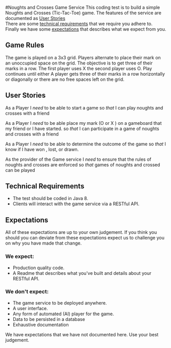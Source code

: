 #Noughts and Crosses Game Service
This coding test is to build a simple Noughts and Crosses (Tic-Tac-Toe) game.
The features of the service are documented as [User Stories]  
There are some [technical requirements] that we require you adhere to. Finally we have 
some [expectations] that describes what we expect from you.

## Game Rules 
The game is played on a 3x3 grid.
Players alternate to place their mark on an unoccupied space on the grid.
The objective is to get three of their marks in a row.
 The first player uses X the second player uses O. 
 Play continues until either
	 A player gets three of their marks in a row horizontally or diagonally
or
	there are no free spaces left on the grid.
	


## User Stories 

As a Player 
I *need* to be able to start a game
so *that* I can play noughts and crosses with a friend

As a Player
I *need* to be able place my mark (O or X ) on a gameboard
that my friend or I have started.
so *that*  I can participate in a game of noughts and crosses with a friend

As a Player
I *need* to be able to determine the outcome of the game
so *that* I know if I have won , lost, or drawn.

As the provider of the Game service
I *need* to ensure that the rules of noughts and crosses are enforced
so *that*  games of noughts and crossed can be played



## Technical Requirements

- The test should be coded in Java 8.
- Clients will interact with the game service via a RESTful API.

## Expectations
All of these expectations are up to your own judgement. If you think you should you can deviate from these expectations expect us to  challenge you on why you have made that change.

### We expect:
- Production quality code.
- A Readme that describes what you've built  and details about your RESTful API.

### We don't expect:
- The game service to be deployed anywhere.
- A user interface.
- Any form of automated (AI) player for the game.
- Data to be persisted in a database
- Exhaustive documentation

We have expectations that we have not documented here. Use your best judgement.

[user stories]: #user-stories
[technical requirements]: #technical-requirements
[expectations]: #expectations
